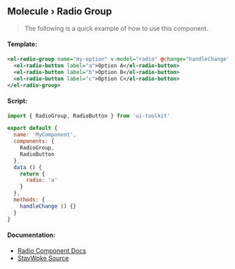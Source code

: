 Molecule › Radio Group
---

> The following is a quick example of how to use this component.


#### Template:

```xml
<el-radio-group name="my-option" v-model="radio" @change="handleChange">
  <el-radio-button label="a">Option A</el-radio-button>
  <el-radio-button label="b">Option B</el-radio-button>
  <el-radio-button label="c">Option C</el-radio-button>
</el-radio-group>
```


#### Script:

```js
import { RadioGroup, RadioButton } from 'ui-toolkit'

export default {
  name: 'MyComponent',
  components: {
    RadioGroup,
    RadioButton
  },
  data () {
    return {
      radio: 'a'
    }
  },
  methods: {
    handleChange () {}
  }
}
```


#### Documentation:

* [Radio Component Docs](http://element.eleme.io/#/en-US/component/radio)
* [StayWoke Source](https://github.com/staywoke/ui-toolkit/tree/master/src/components/molecules/radio)
